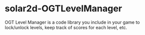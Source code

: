 # solar2d-OGTLevelManager
OGT Level Manager is a code library you include in your game to lock/unlock levels, keep track of scores for each level, etc.
